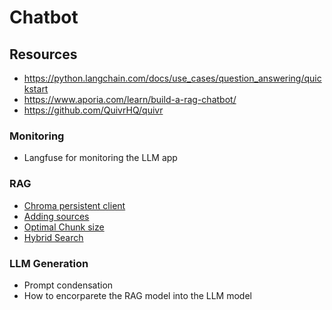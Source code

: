 
# Chatbot

## Resources

- https://python.langchain.com/docs/use_cases/question_answering/quickstart
- https://www.aporia.com/learn/build-a-rag-chatbot/
- https://github.com/QuivrHQ/quivr

### Monitoring
- Langfuse for monitoring the LLM app

### RAG
- [Chroma persistent client](https://python.langchain.com/docs/integrations/vectorstores/chroma)
- [Adding sources](https://python.langchain.com/docs/use_cases/question_answering/sources)
- [Optimal Chunk size](https://www.youtube.com/watch?v=1bbDH3kyf9I)
- [Hybrid Search](https://www.youtube.com/watch?v=r2m9DbEmeqI)


### LLM Generation
- Prompt condensation
- How to encorparete the RAG model into the LLM model